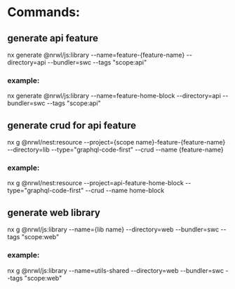 # Commands:

## generate api feature
nx generate @nrwl/js:library --name=feature-{feature-name} --directory=api --bundler=swc --tags "scope:api"
### example:
nx generate @nrwl/js:library --name=feature-home-block --directory=api --bundler=swc --tags "scope:api"

## generate crud for api feature
nx g @nrwl/nest:resource --project={scope name}-feature-{feature-name} --directory=lib --type="graphql-code-first" --crud --name {feature-name}
### example:
nx g @nrwl/nest:resource --project=api-feature-home-block --type="graphql-code-first" --crud --name home-block

## generate web library
nx g @nrwl/js:library --name={lib name} --directory=web --bundler=swc  --tags "scope:web"
### example:
nx g @nrwl/js:library --name=utils-shared --directory=web --bundler=swc --tags "scope:web"


